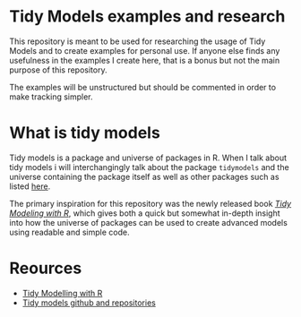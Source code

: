 # Tidy Models examples and research
This repository is meant to be used for researching the usage of Tidy Models and to create examples for personal use.
If anyone else finds any usefulness in the examples I create here, that is a bonus but not the main purpose of this repository.

The examples will be unstructured but should be commented in order to make tracking simpler.

# What is tidy models
Tidy models is a package and universe of packages in R. When I talk about tidy models i will interchangingly talk about the package `tidymodels` and the universe containing the package itself as well as other packages such as listed [here](https://www.tidymodels.org/).

The primary inspiration for this repository was the newly released book [*Tidy Modeling with R*](https://www.tmwr.org/), which gives both a quick but somewhat in-depth insight into how the universe of packages can be used to create advanced models using readable and simple code. 

# Reources 
- [Tidy Modelling with R](https://www.tmwr.org/)  
- [Tidy models github and repositories](https://github.com/tidymodels)

